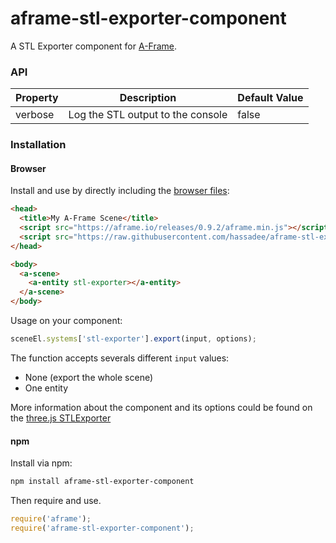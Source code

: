 # aframe-stl-exporter-component

A STL Exporter component for [A-Frame](https://aframe.io).

### API

| Property | Description | Default Value |
| -------- | ----------- | ------------- |
| verbose  | Log the STL output to the console | false |

### Installation

#### Browser

Install and use by directly including the [browser files](dist):
```html
<head>
  <title>My A-Frame Scene</title>
  <script src="https://aframe.io/releases/0.9.2/aframe.min.js"></script>
  <script src="https://raw.githubusercontent.com/hassadee/aframe-stl-exporter-component/master/dist/aframe-stl-exporter-component.min.js"></script>
</head>

<body>
  <a-scene>
    <a-entity stl-exporter></a-entity>
  </a-scene>
</body>
```

Usage on your component:

```javascript
sceneEl.systems['stl-exporter'].export(input, options);
```

The function accepts severals different `input` values:
* None (export the whole scene)
* One entity

More information about the component and its options could be found on the [three.js STLExporter](https://threejs.org/examples/#misc_exporter_stl)

#### npm

Install via npm:

```bash
npm install aframe-stl-exporter-component
```

Then require and use.

```js
require('aframe');
require('aframe-stl-exporter-component');
```